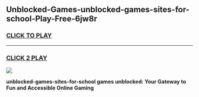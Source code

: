 
## Unblocked-Games-unblocked-games-sites-for-school-Play-Free-6jw8r
<h3>
<a href="https://premium76.site?title=unblocked-games-sites-for-school&ref=20A">CLICK TO PLAY</a></h3>
<hr>

<h3>
<a href="https://premium76.site?title=unblocked-games-sites-for-school&ref=20A">CLICK 2 PLAY</a>
  
</h3>

<a href="https://premium76.site?title=unblocked-games-sites-for-school&ref=20A"><img src="https://clearcache.store/games.png"></a>


**unblocked-games-sites-for-school games unblocked: Your Gateway to Fun and Accessible Online Gaming**
